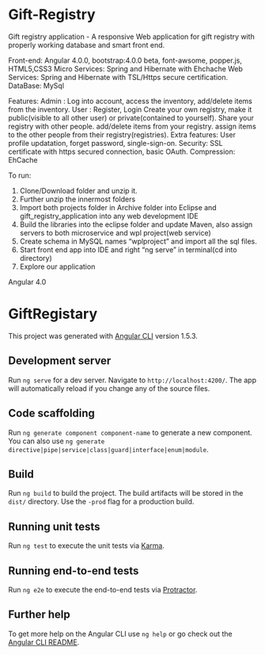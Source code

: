 # Gift-Registry
Gift registry application - A responsive Web application for gift registry with properly working database and smart front end.




Front-end: Angular 4.0.0, bootstrap:4.0.0 beta, font-awsome, popper.js, HTML5,CSS3
Micro Services: Spring and Hibernate with Ehchache
Web Services: Spring and Hibernate with TSL/Https secure certification.
DataBase: MySql





Features:
Admin : Log into account, access the inventory, add/delete items from the inventory.
User : Register, Login
       Create your own registry, make it public(visible to all other user) or private(contained to yourself).
       Share your registry with other people.
       add/delete items from your registry.
       assign items to the other people from their registry(registries).
Extra features: User profile updatation, forget password, single-sign-on.
Security: SSL certificate with https secured connection, basic OAuth.
Compression: EhCache



To run: 
1. Clone/Download folder and unzip it.
2. Further unzip the innermost folders
3. Import both projects folder in Archive folder into Eclipse and gift_registry_application
into any web development IDE
4. Build the libraries into the eclipse folder and update Maven, also assign servers to both
microservice and wpl project(web service)
5. Create schema in MySQL names “wplproject” and import all the sql files.
6. Start front end app into IDE and right “ng serve” in terminal(cd into directory)
7. Explore our application

Angular 4.0
# GiftRegistary

This project was generated with [Angular CLI](https://github.com/angular/angular-cli) version 1.5.3.

## Development server

Run `ng serve` for a dev server. Navigate to `http://localhost:4200/`. The app will automatically reload if you change any of the source files.

## Code scaffolding

Run `ng generate component component-name` to generate a new component. You can also use `ng generate directive|pipe|service|class|guard|interface|enum|module`.

## Build

Run `ng build` to build the project. The build artifacts will be stored in the `dist/` directory. Use the `-prod` flag for a production build.

## Running unit tests

Run `ng test` to execute the unit tests via [Karma](https://karma-runner.github.io).

## Running end-to-end tests

Run `ng e2e` to execute the end-to-end tests via [Protractor](http://www.protractortest.org/).

## Further help

To get more help on the Angular CLI use `ng help` or go check out the [Angular CLI README](https://github.com/angular/angular-cli/blob/master/README.md).



